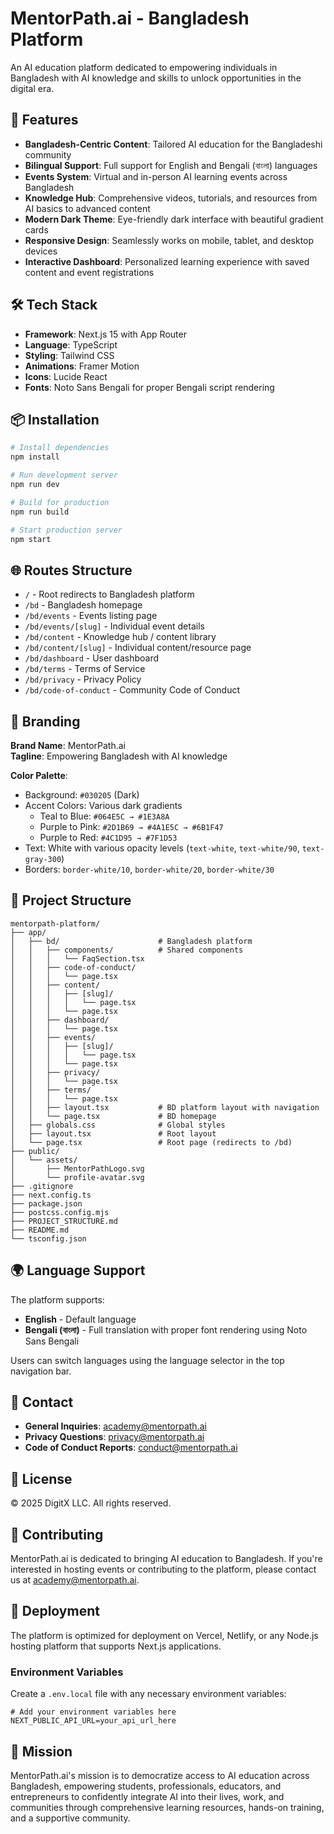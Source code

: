# MentorPath.ai - Bangladesh Platform

An AI education platform dedicated to empowering individuals in Bangladesh with AI knowledge and skills to unlock opportunities in the digital era.

## 🚀 Features

* **Bangladesh-Centric Content**: Tailored AI education for the Bangladeshi community
* **Bilingual Support**: Full support for English and Bengali (বাংলা) languages
* **Events System**: Virtual and in-person AI learning events across Bangladesh
* **Knowledge Hub**: Comprehensive videos, tutorials, and resources from AI basics to advanced content
* **Modern Dark Theme**: Eye-friendly dark interface with beautiful gradient cards
* **Responsive Design**: Seamlessly works on mobile, tablet, and desktop devices
* **Interactive Dashboard**: Personalized learning experience with saved content and event registrations

## 🛠️ Tech Stack

* **Framework**: Next.js 15 with App Router
* **Language**: TypeScript
* **Styling**: Tailwind CSS
* **Animations**: Framer Motion
* **Icons**: Lucide React
* **Fonts**: Noto Sans Bengali for proper Bengali script rendering

## 📦 Installation

```bash
# Install dependencies
npm install

# Run development server
npm run dev

# Build for production
npm run build

# Start production server
npm start
```

## 🌐 Routes Structure

* `/` - Root redirects to Bangladesh platform
* `/bd` - Bangladesh homepage
* `/bd/events` - Events listing page
* `/bd/events/[slug]` - Individual event details
* `/bd/content` - Knowledge hub / content library
* `/bd/content/[slug]` - Individual content/resource page
* `/bd/dashboard` - User dashboard
* `/bd/terms` - Terms of Service
* `/bd/privacy` - Privacy Policy
* `/bd/code-of-conduct` - Community Code of Conduct

## 🎨 Branding

**Brand Name**: MentorPath.ai  
**Tagline**: Empowering Bangladesh with AI knowledge

**Color Palette**:
* Background: `#030205` (Dark)
* Accent Colors: Various dark gradients
  - Teal to Blue: `#064E5C → #1E3A8A`
  - Purple to Pink: `#2D1B69 → #4A1E5C → #6B1F47`
  - Purple to Red: `#4C1D95 → #7F1D53`
* Text: White with various opacity levels (`text-white`, `text-white/90`, `text-gray-300`)
* Borders: `border-white/10`, `border-white/20`, `border-white/30`

## 📁 Project Structure

```
mentorpath-platform/
├── app/
│   ├── bd/                      # Bangladesh platform
│   │   ├── components/          # Shared components
│   │   │   └── FaqSection.tsx
│   │   ├── code-of-conduct/
│   │   │   └── page.tsx
│   │   ├── content/
│   │   │   ├── [slug]/
│   │   │   │   └── page.tsx
│   │   │   └── page.tsx
│   │   ├── dashboard/
│   │   │   └── page.tsx
│   │   ├── events/
│   │   │   ├── [slug]/
│   │   │   │   └── page.tsx
│   │   │   └── page.tsx
│   │   ├── privacy/
│   │   │   └── page.tsx
│   │   ├── terms/
│   │   │   └── page.tsx
│   │   ├── layout.tsx           # BD platform layout with navigation
│   │   └── page.tsx             # BD homepage
│   ├── globals.css              # Global styles
│   ├── layout.tsx               # Root layout
│   └── page.tsx                 # Root page (redirects to /bd)
├── public/
│   └── assets/
│       ├── MentorPathLogo.svg
│       └── profile-avatar.svg
├── .gitignore
├── next.config.ts
├── package.json
├── postcss.config.mjs
├── PROJECT_STRUCTURE.md
├── README.md
└── tsconfig.json
```

## 🌍 Language Support

The platform supports:
* **English** - Default language
* **Bengali (বাংলা)** - Full translation with proper font rendering using Noto Sans Bengali

Users can switch languages using the language selector in the top navigation bar.

## 📧 Contact

* **General Inquiries**: academy@mentorpath.ai
* **Privacy Questions**: privacy@mentorpath.ai
* **Code of Conduct Reports**: conduct@mentorpath.ai

## 📝 License

© 2025 DigitX LLC. All rights reserved.

## 🤝 Contributing

MentorPath.ai is dedicated to bringing AI education to Bangladesh. If you're interested in hosting events or contributing to the platform, please contact us at academy@mentorpath.ai.

## 🚀 Deployment

The platform is optimized for deployment on Vercel, Netlify, or any Node.js hosting platform that supports Next.js applications.

### Environment Variables

Create a `.env.local` file with any necessary environment variables:

```env
# Add your environment variables here
NEXT_PUBLIC_API_URL=your_api_url_here
```

## 🎯 Mission

MentorPath.ai's mission is to democratize access to AI education across Bangladesh, empowering students, professionals, educators, and entrepreneurs to confidently integrate AI into their lives, work, and communities through comprehensive learning resources, hands-on training, and a supportive community.

